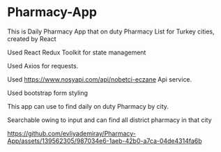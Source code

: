 # Pharmacy-App


This is Daily Pharmacy App that on duty Pharmacy List for Turkey cities, created by React


Used React Redux Toolkit for state management

Used  Axios for requests.

Used https://www.nosyapi.com/api/nobetci-eczane Api service.

Used bootstrap form styling


This app can use to find daily on duty Pharmacy by city.

Searchable owing to input and can find all district pharmacy in that city


https://github.com/evliyademiray/Pharmacy-App/assets/139562305/987034e6-1aeb-42b0-a7ca-04de4314fa6b


